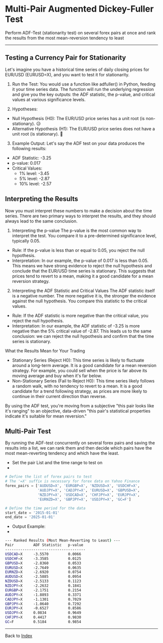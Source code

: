 # Multi-Pair Augmented Dickey-Fuller Test
Perform ADF-Test (stationarity test) on several forex pairs at once and rank the results from the most mean-reversion tendency to least

---

## Testing a Currency Pair for Stationarity
Let's imagine you have a historical time series of daily closing prices for EUR/USD (EURUSD=X), and you want to test it for stationarity.

1. Run the Test: You would use a function like adfuller() in Python, feeding it your time series data. The function will run the underlying regression and give you the key outputs: the ADF statistic, the p-value, and critical values at various significance levels.
   
2. Hypotheses:
* Null Hypothesis (H0​): The EUR/USD price series has a unit root (is non-stationary). 😥
* Alternative Hypothesis (H1​): The EUR/USD price series does not have a unit root (is stationary). 🥳

3. Example Output: Let's say the ADF test on your data produces the following results:
* ADF Statistic: -3.25
* p-value: 0.017
* Critical Values:
  * 1% level: -3.45
  * 5% level: -2.87
  * 10% level: -2.57

## Interpreting the Results
Now you must interpret these numbers to make a decision about the time series. There are two primary ways to interpret the results, and they should always lead to the same conclusion.
1. Interpreting the p-value
The p-value is the most common way to interpret the test. You compare it to a pre-determined significance level, typically 0.05.
* Rule: If the p-value is less than or equal to 0.05, you reject the null hypothesis.
* Interpretation: In our example, the p-value of 0.017 is less than 0.05. This means we have strong evidence to reject the null hypothesis and conclude that the EUR/USD time series is stationary. This suggests that prices tend to revert to a mean, making it a good candidate for a mean reversion strategy.

2. Interpreting the ADF Statistic and Critical Values
The ADF statistic itself is a negative number. The more negative it is, the stronger the evidence against the null hypothesis. You compare this statistic to the critical values.
* Rule: If the ADF statistic is more negative than the critical value, you reject the null hypothesis.
* Interpretation: In our example, the ADF statistic of -3.25 is more negative than the 5% critical value of -2.87. This leads us to the same conclusion: we can reject the null hypothesis and confirm that the time series is stationary.

What the Results Mean for Your Trading
* Stationary Series (Reject H0​): This time series is likely to fluctuate around a long-term average. It is a good candidate for a mean reversion strategy. For example, you could sell when the price is far above its moving average and buy when it's far below.
* Non-Stationary Series (Fail to Reject H0​): This time series likely follows a random walk, with no tendency to revert to a mean. It is a good candidate for a trend following strategy, as prices are more likely to continue in their current direction than reverse.

By using the ADF test, you're moving from a subjective "this pair looks like it's ranging" to an objective, data-driven "this pair's statistical properties indicate it's suitable for mean reversion."

## Multi-Pair Test
By running the ADF-test concurrently on several forex pairs and saving the results into a list, we can rank them and then decide which pairs have the most mean-reverting tendency and which have the least.

* Set the pair List and the time range to test on
* 
```Python
# Define the list of forex pairs to test
# The '=X' suffix is necessary for forex data on Yahoo Finance
forex_pairs = ['AUDUSD=X', 'EURGBP=X', 'NZDUSD=X', 'USDCHF=X',
               'AUDJPY=X', 'CADJPY=X', 'EURUSD=X', 'GBPUSD=X',
               'NZDJPY=X', 'USDCAD=X', 'CHFJPY=X', 'EURJPY=X',
               'EURNZD=X', 'GBPJPY=X', 'USDJPY=X', 'GC=F']

# Define the time period for the data
start_date = '2015-01-01'
end_date = '2025-01-01'
```

* Output Example:
* 
```Bash
--- Ranked Results (Most Mean-Reverting to Least) ---
Pair         ADF Statistic   p-value   
-------------------------------------
USDCAD=X     -3.5570         0.0066    
USDCHF=X     -3.3585         0.0125    
GBPUSD=X     -2.8360         0.0533    
EURUSD=X     -2.7649         0.0635    
EURNZD=X     -2.6920         0.0754    
AUDUSD=X     -2.5885         0.0954    
NZDUSD=X     -2.5133         0.1123    
NZDJPY=X     -2.2632         0.1841    
EURGBP=X     -2.1751         0.2154    
AUDJPY=X     -1.8893         0.3371    
CADJPY=X     -1.1301         0.7029    
GBPJPY=X     -1.0640         0.7292    
EURJPY=X     -0.6527         0.8586    
USDJPY=X     0.0834          0.9649    
CHFJPY=X     0.4417          0.9830    
GC=F         0.5184          0.9854
```

---

Back to [Index](https://github.com/handiko/handiko/blob/master/README.md)
